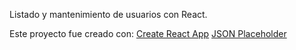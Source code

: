 Listado y mantenimiento de usuarios con React.

Este proyecto fue creado con:
[Create React App](https://github.com/facebook/create-react-app)
[JSON Placeholder](https://jsonplaceholder.typicode.com)
